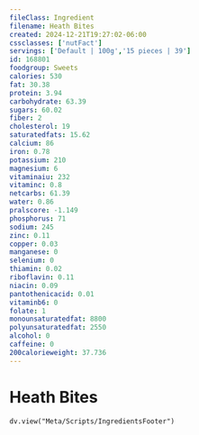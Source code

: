 ```yaml
---
fileClass: Ingredient
filename: Heath Bites
created: 2024-12-21T19:27:02-06:00
cssclasses: ['nutFact']
servings: ['Default | 100g','15 pieces | 39']
id: 168801
foodgroup: Sweets
calories: 530
fat: 30.38
protein: 3.94
carbohydrate: 63.39
sugars: 60.02
fiber: 2
cholesterol: 19
saturatedfats: 15.62
calcium: 86
iron: 0.78
potassium: 210
magnesium: 6
vitaminaiu: 232
vitaminc: 0.8
netcarbs: 61.39
water: 0.86
pralscore: -1.149
phosphorus: 71
sodium: 245
zinc: 0.11
copper: 0.03
manganese: 0
selenium: 0
thiamin: 0.02
riboflavin: 0.11
niacin: 0.09
pantothenicacid: 0.01
vitaminb6: 0
folate: 1
monounsaturatedfat: 8800
polyunsaturatedfat: 2550
alcohol: 0
caffeine: 0
200calorieweight: 37.736
---
```


# Heath Bites

```dataviewjs
dv.view("Meta/Scripts/IngredientsFooter")
```